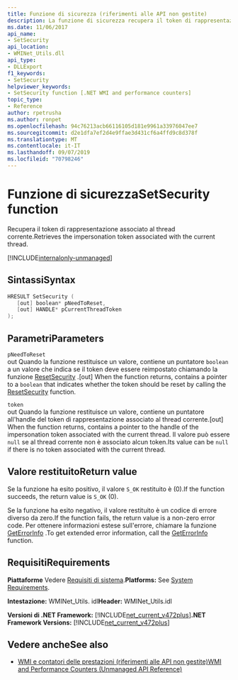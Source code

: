 ```yaml
---
title: Funzione di sicurezza (riferimenti alle API non gestite)
description: La funzione di sicurezza recupera il token di rappresentazione del thread corrente.
ms.date: 11/06/2017
api_name:
- SetSecurity
api_location:
- WMINet_Utils.dll
api_type:
- DLLExport
f1_keywords:
- SetSecurity
helpviewer_keywords:
- SetSecurity function [.NET WMI and performance counters]
topic_type:
- Reference
author: rpetrusha
ms.author: ronpet
ms.openlocfilehash: 94c76213acb66116105d181e9961a33976047ee7
ms.sourcegitcommit: d2e1dfa7ef2d4e9ffae3d431cf6a4ffd9c8d378f
ms.translationtype: MT
ms.contentlocale: it-IT
ms.lasthandoff: 09/07/2019
ms.locfileid: "70798246"
---
```

# <a name="setsecurity-function"></a><span data-ttu-id="92696-103">Funzione di sicurezza</span><span class="sxs-lookup"><span data-stu-id="92696-103">SetSecurity function</span></span>

<span data-ttu-id="92696-104">Recupera il token di rappresentazione associato al thread corrente.</span><span class="sxs-lookup"><span data-stu-id="92696-104">Retrieves the impersonation token associated with the current thread.</span></span> 

[!INCLUDE[internalonly-unmanaged](../../../../includes/internalonly-unmanaged.md)]

## <a name="syntax"></a><span data-ttu-id="92696-105">Sintassi</span><span class="sxs-lookup"><span data-stu-id="92696-105">Syntax</span></span>

```cpp
HRESULT SetSecurity (
   [out] boolean* pNeedToReset, 
   [out] HANDLE* pCurrentThreadToken
); 
```

## <a name="parameters"></a><span data-ttu-id="92696-106">Parametri</span><span class="sxs-lookup"><span data-stu-id="92696-106">Parameters</span></span>

`pNeedToReset`\
<span data-ttu-id="92696-107">out Quando la funzione restituisce un valore, contiene un puntatore `boolean` a un valore che indica se il token deve essere reimpostato chiamando la funzione [ResetSecurity](resetsecurity.md) .</span><span class="sxs-lookup"><span data-stu-id="92696-107">[out] When the function returns, contains a pointer to a `boolean` that indicates whether the token should be reset by calling the [ResetSecurity](resetsecurity.md) function.</span></span>

`token`\
<span data-ttu-id="92696-108">out Quando la funzione restituisce un valore, contiene un puntatore all'handle del token di rappresentazione associato al thread corrente.</span><span class="sxs-lookup"><span data-stu-id="92696-108">[out] When the function returns, contains a pointer to the handle of the impersonation token associated with the current thread.</span></span> <span data-ttu-id="92696-109">Il valore può essere `null` se al thread corrente non è associato alcun token.</span><span class="sxs-lookup"><span data-stu-id="92696-109">Its value can be `null` if there is no token associated with the current thread.</span></span> 

## <a name="return-value"></a><span data-ttu-id="92696-110">Valore restituito</span><span class="sxs-lookup"><span data-stu-id="92696-110">Return value</span></span>

<span data-ttu-id="92696-111">Se la funzione ha esito positivo, il valore `S_OK` restituito è (0).</span><span class="sxs-lookup"><span data-stu-id="92696-111">If the function succeeds, the return value is `S_OK` (0).</span></span>

<span data-ttu-id="92696-112">Se la funzione ha esito negativo, il valore restituito è un codice di errore diverso da zero.</span><span class="sxs-lookup"><span data-stu-id="92696-112">If the function fails, the return value is a non-zero error code.</span></span> <span data-ttu-id="92696-113">Per ottenere informazioni estese sull'errore, chiamare la funzione [GetErrorInfo](geterrorinfo.md) .</span><span class="sxs-lookup"><span data-stu-id="92696-113">To get extended error information, call the [GetErrorInfo](geterrorinfo.md) function.</span></span>

## <a name="requirements"></a><span data-ttu-id="92696-114">Requisiti</span><span class="sxs-lookup"><span data-stu-id="92696-114">Requirements</span></span>

 <span data-ttu-id="92696-115">**Piattaforme** Vedere [Requisiti di sistema](../../get-started/system-requirements.md).</span><span class="sxs-lookup"><span data-stu-id="92696-115">**Platforms:** See [System Requirements](../../get-started/system-requirements.md).</span></span>

 <span data-ttu-id="92696-116">**Intestazione:** WMINet_Utils. idl</span><span class="sxs-lookup"><span data-stu-id="92696-116">**Header:** WMINet_Utils.idl</span></span>

 <span data-ttu-id="92696-117">**Versioni di .NET Framework:** [!INCLUDE[net_current_v472plus](../../../../includes/net-current-v472plus.md)]</span><span class="sxs-lookup"><span data-stu-id="92696-117">**.NET Framework Versions:** [!INCLUDE[net_current_v472plus](../../../../includes/net-current-v472plus.md)]</span></span>

## <a name="see-also"></a><span data-ttu-id="92696-118">Vedere anche</span><span class="sxs-lookup"><span data-stu-id="92696-118">See also</span></span>

- [<span data-ttu-id="92696-119">WMI e contatori delle prestazioni (riferimenti alle API non gestite)</span><span class="sxs-lookup"><span data-stu-id="92696-119">WMI and Performance Counters (Unmanaged API Reference)</span></span>](index.md)
